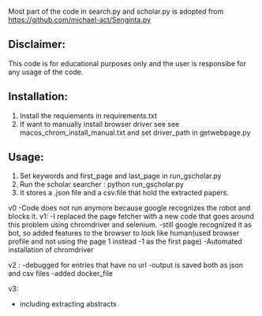 
Most part of the code in search.py and scholar.py is adopted from https://github.com/michael-act/Senginta.py



## Disclaimer: 
This code is for educational purposes only and the user is responsibe for any usage of the code.

## Installation:
1. Install the requiements in requirements.txt
2. If want to manually install browser driver see see macos_chrom_install_manual.txt and set driver_path in getwebpage.py


## Usage:
1. Set keywords and first_page and last_page  in run_gscholar.py
1. Run the scholar searcher : python run_gscholar.py
3. It stores a .json file and a csv.file that hold the extracted papers.
 
v0
-Code does not run anymore because google recognizes the robot and blocks it. 
v1:
-I replaced the page fetcher with a new code that goes around this problem using chromdriver and selenium.
-still google recognized it as bot, so added features to the browser to look like human(used browser profile and not using the page 1 instead -1 as the first page)
-Automated installation of chromdriver


v2 : 
-debugged for entries that have no url
-output is saved both as json and csv files
-added docker_file 

v3: 
- including extracting abstracts 
